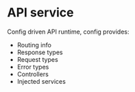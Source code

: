 # API service

Config driven API runtime, config provides:

* Routing info
* Response types
* Request types
* Error types
* Controllers
* Injected services
